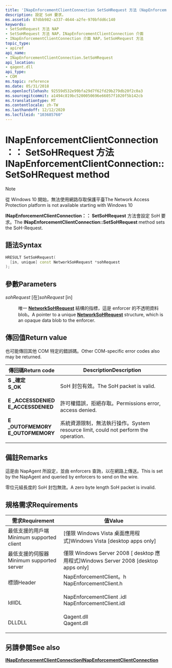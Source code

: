 ```yaml
---
title: 'INapEnforcementClientConnection SetSoHRequest 方法 (NapEnforcementClient .h) '
description: 設定 SoH 要求。
ms.assetid: 87dbb982-a337-4644-a2fe-970bfdd6c140
keywords:
- SetSoHRequest 方法 NAP
- SetSoHRequest 方法 NAP，INapEnforcementClientConnection 介面
- INapEnforcementClientConnection 介面 NAP，SetSoHRequest 方法
topic_type:
- apiref
api_name:
- INapEnforcementClientConnection.SetSoHRequest
api_location:
- qagent.dll
api_type:
- COM
ms.topic: reference
ms.date: 05/31/2018
ms.openlocfilehash: 92559d532e99bfa29d7f62fd29b279db20f2c0a3
ms.sourcegitcommit: a1494c819bc5200050696e66057f1020f5b142cb
ms.translationtype: MT
ms.contentlocale: zh-TW
ms.lasthandoff: 12/12/2020
ms.locfileid: "103685760"
---
```

# <a name="inapenforcementclientconnectionsetsohrequest-method"></a><span data-ttu-id="9a6b6-106">INapEnforcementClientConnection：： SetSoHRequest 方法</span><span class="sxs-lookup"><span data-stu-id="9a6b6-106">INapEnforcementClientConnection::SetSoHRequest method</span></span>

> [!Note]  
> <span data-ttu-id="9a6b6-107">從 Windows 10 開始，無法使用網路存取保護平臺</span><span class="sxs-lookup"><span data-stu-id="9a6b6-107">The Network Access Protection platform is not available starting with Windows 10</span></span>

 

<span data-ttu-id="9a6b6-108">**INapEnforcementClientConnection：： SetSoHRequest** 方法會設定 SoH 要求。</span><span class="sxs-lookup"><span data-stu-id="9a6b6-108">The **INapEnforcementClientConnection::SetSoHRequest** method sets the SoH-Request.</span></span>

## <a name="syntax"></a><span data-ttu-id="9a6b6-109">語法</span><span class="sxs-lookup"><span data-stu-id="9a6b6-109">Syntax</span></span>


```C++
HRESULT SetSoHRequest(
  [in, unique] const NetworkSoHRequest *sohRequest
);
```



## <a name="parameters"></a><span data-ttu-id="9a6b6-110">參數</span><span class="sxs-lookup"><span data-stu-id="9a6b6-110">Parameters</span></span>

<dl> <dt>

<span data-ttu-id="9a6b6-111">*sohRequest* \[在\]</span><span class="sxs-lookup"><span data-stu-id="9a6b6-111">*sohRequest* \[in\]</span></span>
</dt> <dd>

<span data-ttu-id="9a6b6-112">唯一 [**NetworkSoHRequest**](/windows/win32/api/naptypes/ns-naptypes-networksoh) 結構的指標，這是 enforcer 的不透明資料 blob。</span><span class="sxs-lookup"><span data-stu-id="9a6b6-112">A pointer to a unique [**NetworkSoHRequest**](/windows/win32/api/naptypes/ns-naptypes-networksoh) structure, which is an opaque data blob to the enforcer.</span></span>

</dd> </dl>

## <a name="return-value"></a><span data-ttu-id="9a6b6-113">傳回值</span><span class="sxs-lookup"><span data-stu-id="9a6b6-113">Return value</span></span>

<span data-ttu-id="9a6b6-114">也可能傳回其他 COM 特定的錯誤碼。</span><span class="sxs-lookup"><span data-stu-id="9a6b6-114">Other COM-specific error codes also may be returned.</span></span>



| <span data-ttu-id="9a6b6-115">傳回碼</span><span class="sxs-lookup"><span data-stu-id="9a6b6-115">Return code</span></span>                                                                                     | <span data-ttu-id="9a6b6-116">Description</span><span class="sxs-lookup"><span data-stu-id="9a6b6-116">Description</span></span>                                                        |
|-------------------------------------------------------------------------------------------------|--------------------------------------------------------------------|
| <dl> <span data-ttu-id="9a6b6-117"><dt>**S \_確定**</dt></span><span class="sxs-lookup"><span data-stu-id="9a6b6-117"><dt>**S\_OK** </dt></span></span> </dl>           | <span data-ttu-id="9a6b6-118">SoH 封包有效。</span><span class="sxs-lookup"><span data-stu-id="9a6b6-118">The SoH packet is valid.</span></span><br/>                                |
| <dl> <span data-ttu-id="9a6b6-119"><dt>**E \_ACCESSDENIED**</dt></span><span class="sxs-lookup"><span data-stu-id="9a6b6-119"><dt>**E\_ACCESSDENIED** </dt></span></span> </dl> | <span data-ttu-id="9a6b6-120">許可權錯誤，拒絕存取。</span><span class="sxs-lookup"><span data-stu-id="9a6b6-120">Permissions error, access denied.</span></span><br/>                       |
| <dl> <span data-ttu-id="9a6b6-121"><dt>**E \_OUTOFMEMORY**</dt></span><span class="sxs-lookup"><span data-stu-id="9a6b6-121"><dt>**E\_OUTOFMEMORY** </dt></span></span> </dl>  | <span data-ttu-id="9a6b6-122">系統資源限制，無法執行操作。</span><span class="sxs-lookup"><span data-stu-id="9a6b6-122">System resource limit, could not perform the operation.</span></span><br/> |



 

## <a name="remarks"></a><span data-ttu-id="9a6b6-123">備註</span><span class="sxs-lookup"><span data-stu-id="9a6b6-123">Remarks</span></span>

<span data-ttu-id="9a6b6-124">這是由 NapAgent 所設定，並由 enforcers 查詢，以在網路上傳送。</span><span class="sxs-lookup"><span data-stu-id="9a6b6-124">This is set by the NapAgent and queried by enforcers to send on the wire.</span></span>

<span data-ttu-id="9a6b6-125">零位元組長度的 SoH 封包無效。</span><span class="sxs-lookup"><span data-stu-id="9a6b6-125">A zero byte length SoH packet is invalid.</span></span>

## <a name="requirements"></a><span data-ttu-id="9a6b6-126">規格需求</span><span class="sxs-lookup"><span data-stu-id="9a6b6-126">Requirements</span></span>



| <span data-ttu-id="9a6b6-127">需求</span><span class="sxs-lookup"><span data-stu-id="9a6b6-127">Requirement</span></span> | <span data-ttu-id="9a6b6-128">值</span><span class="sxs-lookup"><span data-stu-id="9a6b6-128">Value</span></span> |
|-------------------------------------|-----------------------------------------------------------------------------------------------------|
| <span data-ttu-id="9a6b6-129">最低支援的用戶端</span><span class="sxs-lookup"><span data-stu-id="9a6b6-129">Minimum supported client</span></span><br/> | <span data-ttu-id="9a6b6-130">\[僅限 Windows Vista 桌面應用程式\]</span><span class="sxs-lookup"><span data-stu-id="9a6b6-130">Windows Vista \[desktop apps only\]</span></span><br/>                                                      |
| <span data-ttu-id="9a6b6-131">最低支援的伺服器</span><span class="sxs-lookup"><span data-stu-id="9a6b6-131">Minimum supported server</span></span><br/> | <span data-ttu-id="9a6b6-132">僅限 Windows Server 2008 \[ desktop 應用程式\]</span><span class="sxs-lookup"><span data-stu-id="9a6b6-132">Windows Server 2008 \[desktop apps only\]</span></span><br/>                                                |
| <span data-ttu-id="9a6b6-133">標頭</span><span class="sxs-lookup"><span data-stu-id="9a6b6-133">Header</span></span><br/>                   | <dl> <span data-ttu-id="9a6b6-134"><dt>NapEnforcementClient。h</dt></span><span class="sxs-lookup"><span data-stu-id="9a6b6-134"><dt>NapEnforcementClient.h</dt></span></span> </dl>   |
| <span data-ttu-id="9a6b6-135">Idl</span><span class="sxs-lookup"><span data-stu-id="9a6b6-135">IDL</span></span><br/>                      | <dl> <span data-ttu-id="9a6b6-136"><dt>NapEnforcementClient .idl</dt></span><span class="sxs-lookup"><span data-stu-id="9a6b6-136"><dt>NapEnforcementClient.idl</dt></span></span> </dl> |
| <span data-ttu-id="9a6b6-137">DLL</span><span class="sxs-lookup"><span data-stu-id="9a6b6-137">DLL</span></span><br/>                      | <dl> <span data-ttu-id="9a6b6-138"><dt>Qagent.dll</dt></span><span class="sxs-lookup"><span data-stu-id="9a6b6-138"><dt>Qagent.dll</dt></span></span> </dl>               |



## <a name="see-also"></a><span data-ttu-id="9a6b6-139">另請參閱</span><span class="sxs-lookup"><span data-stu-id="9a6b6-139">See also</span></span>

<dl> <dt>

[<span data-ttu-id="9a6b6-140">**INapEnforcementClientConnection**</span><span class="sxs-lookup"><span data-stu-id="9a6b6-140">**INapEnforcementClientConnection**</span></span>](inapenforcementclientconnection.md)
</dt> </dl>

 

 





